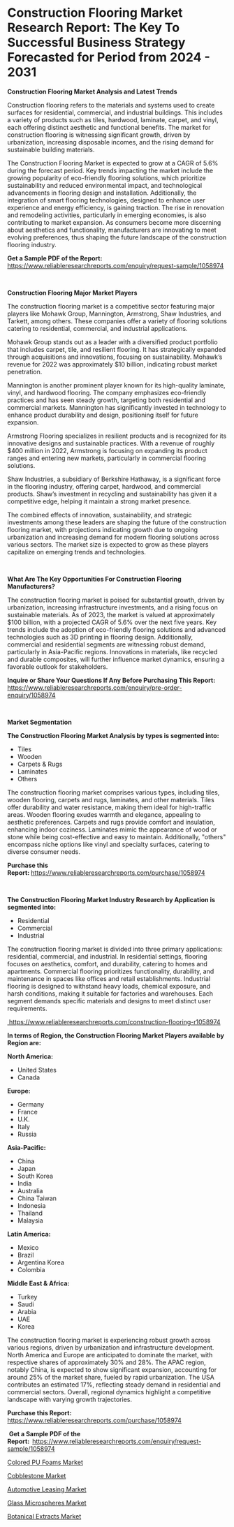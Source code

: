 <p><h1>Construction Flooring Market Research Report: The Key To Successful Business Strategy Forecasted for Period from 2024 - 2031</h1></p><p><strong>Construction Flooring Market Analysis and Latest Trends</strong></p>
<p><p>Construction flooring refers to the materials and systems used to create surfaces for residential, commercial, and industrial buildings. This includes a variety of products such as tiles, hardwood, laminate, carpet, and vinyl, each offering distinct aesthetic and functional benefits. The market for construction flooring is witnessing significant growth, driven by urbanization, increasing disposable incomes, and the rising demand for sustainable building materials.</p><p>The Construction Flooring Market is expected to grow at a CAGR of 5.6% during the forecast period. Key trends impacting the market include the growing popularity of eco-friendly flooring solutions, which prioritize sustainability and reduced environmental impact, and technological advancements in flooring design and installation. Additionally, the integration of smart flooring technologies, designed to enhance user experience and energy efficiency, is gaining traction. The rise in renovation and remodeling activities, particularly in emerging economies, is also contributing to market expansion. As consumers become more discerning about aesthetics and functionality, manufacturers are innovating to meet evolving preferences, thus shaping the future landscape of the construction flooring industry.</p></p>
<p><strong>Get a Sample PDF of the Report:&nbsp;</strong> <a href="https://www.reliableresearchreports.com/enquiry/request-sample/1058974?utm_campaign=8&utm_medium=2&utm_source=Github&utm_content=ia&utm_term=15112024&utm_id=construction-flooring">https://www.reliableresearchreports.com/enquiry/request-sample/1058974</a></p>
<p>&nbsp;</p>
<p><strong>Construction Flooring Major Market Players</strong></p>
<p><p>The construction flooring market is a competitive sector featuring major players like Mohawk Group, Mannington, Armstrong, Shaw Industries, and Tarkett, among others. These companies offer a variety of flooring solutions catering to residential, commercial, and industrial applications.</p><p>Mohawk Group stands out as a leader with a diversified product portfolio that includes carpet, tile, and resilient flooring. It has strategically expanded through acquisitions and innovations, focusing on sustainability. Mohawk’s revenue for 2022 was approximately $10 billion, indicating robust market penetration.</p><p>Mannington is another prominent player known for its high-quality laminate, vinyl, and hardwood flooring. The company emphasizes eco-friendly practices and has seen steady growth, targeting both residential and commercial markets. Mannington has significantly invested in technology to enhance product durability and design, positioning itself for future expansion.</p><p>Armstrong Flooring specializes in resilient products and is recognized for its innovative designs and sustainable practices. With a revenue of roughly $400 million in 2022, Armstrong is focusing on expanding its product ranges and entering new markets, particularly in commercial flooring solutions.</p><p>Shaw Industries, a subsidiary of Berkshire Hathaway, is a significant force in the flooring industry, offering carpet, hardwood, and commercial products. Shaw’s investment in recycling and sustainability has given it a competitive edge, helping it maintain a strong market presence.</p><p>The combined effects of innovation, sustainability, and strategic investments among these leaders are shaping the future of the construction flooring market, with projections indicating growth due to ongoing urbanization and increasing demand for modern flooring solutions across various sectors. The market size is expected to grow as these players capitalize on emerging trends and technologies.</p></p>
<p>&nbsp;</p>
<p><strong>What Are The Key Opportunities For Construction Flooring Manufacturers?</strong></p>
<p><p>The construction flooring market is poised for substantial growth, driven by urbanization, increasing infrastructure investments, and a rising focus on sustainable materials. As of 2023, the market is valued at approximately $100 billion, with a projected CAGR of 5.6% over the next five years. Key trends include the adoption of eco-friendly flooring solutions and advanced technologies such as 3D printing in flooring design. Additionally, commercial and residential segments are witnessing robust demand, particularly in Asia-Pacific regions. Innovations in materials, like recycled and durable composites, will further influence market dynamics, ensuring a favorable outlook for stakeholders.</p></p>
<p><strong>Inquire or Share Your Questions If Any Before Purchasing This Report:</strong> <a href="https://www.reliableresearchreports.com/enquiry/pre-order-enquiry/1058974?utm_campaign=8&utm_medium=2&utm_source=Github&utm_content=ia&utm_term=15112024&utm_id=construction-flooring">https://www.reliableresearchreports.com/enquiry/pre-order-enquiry/1058974</a></p>
<p>&nbsp;</p>
<p><strong>Market Segmentation</strong></p>
<p><strong>The Construction Flooring Market Analysis by types is segmented into:</strong></p>
<p><ul><li>Tiles</li><li>Wooden</li><li>Carpets & Rugs</li><li>Laminates</li><li>Others</li></ul></p>
<p><p>The construction flooring market comprises various types, including tiles, wooden flooring, carpets and rugs, laminates, and other materials. Tiles offer durability and water resistance, making them ideal for high-traffic areas. Wooden flooring exudes warmth and elegance, appealing to aesthetic preferences. Carpets and rugs provide comfort and insulation, enhancing indoor coziness. Laminates mimic the appearance of wood or stone while being cost-effective and easy to maintain. Additionally, "others" encompass niche options like vinyl and specialty surfaces, catering to diverse consumer needs.</p></p>
<p><strong>Purchase this Report:&nbsp;</strong><a href="https://www.reliableresearchreports.com/purchase/1058974?utm_campaign=8&utm_medium=2&utm_source=Github&utm_content=ia&utm_term=15112024&utm_id=construction-flooring">https://www.reliableresearchreports.com/purchase/1058974</a></p>
<p>&nbsp;</p>
<p><strong>The Construction Flooring Market Industry Research by Application is segmented into:</strong></p>
<p><ul><li>Residential</li><li>Commercial</li><li>Industrial</li></ul></p>
<p><p>The construction flooring market is divided into three primary applications: residential, commercial, and industrial. In residential settings, flooring focuses on aesthetics, comfort, and durability, catering to homes and apartments. Commercial flooring prioritizes functionality, durability, and maintenance in spaces like offices and retail establishments. Industrial flooring is designed to withstand heavy loads, chemical exposure, and harsh conditions, making it suitable for factories and warehouses. Each segment demands specific materials and designs to meet distinct user requirements.</p></p>
<p><a href="https://www.reliableresearchreports.com/construction-flooring-r1058974?utm_campaign=8&utm_medium=2&utm_source=Github&utm_content=ia&utm_term=15112024&utm_id=construction-flooring">&nbsp;https://www.reliableresearchreports.com/construction-flooring-r1058974</a></p>
<p><strong>In terms of Region, the Construction Flooring Market Players available by Region are:</strong></p>
<p>
    <p> <strong> North America: </strong>
        <ul>
            <li>United States</li>
            <li>Canada</li>
        </ul>
        </p> 
    <p> <strong> Europe: </strong>
        <ul>
            <li>Germany</li>
            <li>France</li>
            <li>U.K.</li>
            <li>Italy</li>
            <li>Russia</li>
        </ul>
        </p> 
    <p> <strong> Asia-Pacific: </strong>
        <ul>
            <li>China</li>
            <li>Japan</li>
            <li>South Korea</li>
            <li>India</li>
            <li>Australia</li>
            <li>China Taiwan</li>
            <li>Indonesia</li>
            <li>Thailand</li>
            <li>Malaysia</li>
        </ul>
        </p> 
    <p> <strong> Latin America: </strong>
        <ul>
            <li>Mexico</li>
            <li>Brazil</li>
            <li>Argentina Korea</li>
            <li>Colombia</li>
        </ul>
        </p> 
    <p> <strong> Middle East & Africa: </strong>
        <ul>
            <li>Turkey</li>
            <li>Saudi</li>
            <li>Arabia</li>
            <li>UAE</li>
            <li>Korea</li>
        </ul>
    </p>
    </p>
<p><p>The construction flooring market is experiencing robust growth across various regions, driven by urbanization and infrastructure development. North America and Europe are anticipated to dominate the market, with respective shares of approximately 30% and 28%. The APAC region, notably China, is expected to show significant expansion, accounting for around 25% of the market share, fueled by rapid urbanization. The USA contributes an estimated 17%, reflecting steady demand in residential and commercial sectors. Overall, regional dynamics highlight a competitive landscape with varying growth trajectories.</p></p>
<p><strong>Purchase this Report: </strong><a href="https://www.reliableresearchreports.com/purchase/1058974?utm_campaign=8&utm_medium=2&utm_source=Github&utm_content=ia&utm_term=15112024&utm_id=construction-flooring">https://www.reliableresearchreports.com/purchase/1058974</a></p>
<p>&nbsp;<strong>Get a Sample PDF of the Report:&nbsp;&nbsp;</strong><a href="https://www.reliableresearchreports.com/enquiry/request-sample/1058974?utm_campaign=8&utm_medium=2&utm_source=Github&utm_content=ia&utm_term=15112024&utm_id=construction-flooring">https://www.reliableresearchreports.com/enquiry/request-sample/1058974</a></p>
<p><strong></strong></p>
<p><p><a href="https://github.com/AfsanaMia652/Market-Research-Report-List-1/blob/main/colored-pu-foams-market.md?utm_campaign=8&utm_medium=2&utm_source=Github&utm_content=ia&utm_term=15112024&utm_id=construction-flooring">Colored PU Foams Market</a></p><p><a href="https://github.com/PeterParrish5/Market-Research-Report-List-7/blob/main/cobblestone-market.md?utm_campaign=8&utm_medium=2&utm_source=Github&utm_content=ia&utm_term=15112024&utm_id=construction-flooring">Cobblestone Market</a></p><p><a href="https://issuu.com/reportprime-2/docs/automotive-leasing-market-size-2030_61f570e687cc5a?utm_campaign=8&utm_medium=2&utm_source=Github&utm_content=ia&utm_term=15112024&utm_id=construction-flooring">Automotive Leasing Market</a></p><p><a href="https://www.linkedin.com/pulse/emerging-opportunities-challenges-global-glass-microspheres-nf0dc?utm_campaign=8&utm_medium=2&utm_source=Github&utm_content=ia&utm_term=15112024&utm_id=construction-flooring">Glass Microspheres Market</a></p><p><a href="https://www.linkedin.com/pulse/future-innovation-global-botanical-extracts-market-growth-schfc?utm_campaign=8&utm_medium=2&utm_source=Github&utm_content=ia&utm_term=15112024&utm_id=construction-flooring">Botanical Extracts Market</a></p></p>